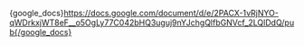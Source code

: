 {google_docs}https://docs.google.com/document/d/e/2PACX-1vRjNYO-qWDrkxjWT8eF__o5OgLy77C042bHQ3uguj9nYJchgQlfbGNVcf_2LQlDdQ/pub{/google_docs}